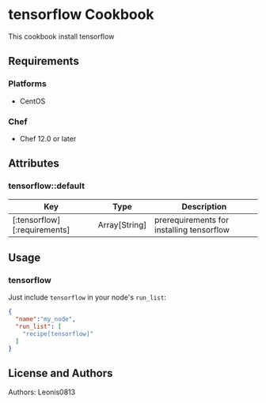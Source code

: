 # tensorflow Cookbook

This cookbook install tensorflow

## Requirements

### Platforms

- CentOS

### Chef

- Chef 12.0 or later

## Attributes

### tensorflow::default

|Key                     |Type         |Description                          |
|------------------------|-------------|-------------------------------------|
|[:tensorflow][:requirements]|Array[String]|prerequirements for installing tensorflow|

## Usage

### tensorflow

Just include `tensorflow` in your node's `run_list`:

```json
{
  "name":"my_node",
  "run_list": [
    "recipe[tensorflow]"
  ]
}
```

## License and Authors

Authors: Leonis0813
